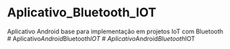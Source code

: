 # Aplicativo_Bluetooth_IOT
Aplicativo Android base para implementação em projetos IoT com Bluetooth
#   A p l i c a t i v o _ A n d r o i d _ B l u e t o o t h _ I O T  
 #   A p l i c a t i v o _ A n d r o i d _ B l u e t o o t h _ I O T  
 
